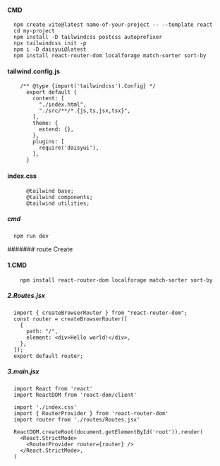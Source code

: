 ####  CMD
      npm create vite@latest name-of-your-project -- --template react
      cd my-project
      npm install -D tailwindcss postcss autoprefixer
      npx tailwindcss init -p
      npm i -D daisyui@latest
      npm install react-router-dom localforage match-sorter sort-by

#### tailwind.config.js
        /** @type {import('tailwindcss').Config} */
          export default {
            content: [
              "./index.html",
              "./src/**/*.{js,ts,jsx,tsx}",
            ],
            theme: {
              extend: {},
            },
            plugins: [
              require('daisyui'),
            ],
          }

####  index.css
          @tailwind base;
          @tailwind components;
          @tailwind utilities;


##### cmd
      npm run dev



#######   route Create 
#### 1.CMD 
        npm install react-router-dom localforage match-sorter sort-by
##### 2.Routes.jsx
      import { createBrowserRouter } from "react-router-dom";
      const router = createBrowserRouter([
        {
          path: "/",
          element: <div>Hello world!</div>,
        },
      ]);
      export default router;

##### 3.main.jsx
      import React from 'react'
      import ReactDOM from 'react-dom/client'

      import './index.css'
      import { RouterProvider } from 'react-router-dom'
      import router from './routes/Routes.jsx'

      ReactDOM.createRoot(document.getElementById('root')).render(
        <React.StrictMode>
          <RouterProvider router={router} />
        </React.StrictMode>,
      )
 
